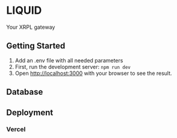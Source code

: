 # LIQUID
Your XRPL gateway

## Getting Started

1. Add an .env file with all needed parameters
2. First, run the development server: `npm run dev`
3. Open [http://localhost:3000](http://localhost:3000) with your browser to see the result.

## Database

## Deployment

### Vercel

